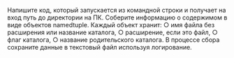 Напишите код, который запускается из командной строки и получает на вход
путь до директории на ПК.
Соберите информацию о содержимом в виде объектов namedtuple.
Каждый объект хранит:
○ имя файла без расширения или название каталога,
○ расширение, если это файл,
○ флаг каталога,
○ название родительского каталога.
В процессе сбора сохраните данные в текстовый файл используя
логирование.
